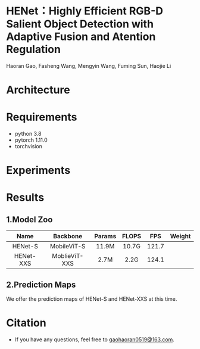 # HENet：Highly Efficient RGB-D Salient Object Detection with Adaptive Fusion and Atention Regulation
 Haoran Gao, Fasheng Wang, Mengyin Wang, Fuming Sun, Haojie Li
# Architecture

# Requirements
* python 3.8
* pytorch 1.11.0
* torchvision
# Experiments

# Results
## 1.Model Zoo
|    Name   |    Backbone   | Params | FLOPS |  FPS  | Weight |
|:---------:|:-------------:|:------:|:-----:|:-----:|:------:|
|  HENet-S  |  MobileViT-S  | 11.9M  | 10.7G | 121.7 |        | 
| HENet-XXS | MoblieViT-XXS |  2.7M  |  2.2G | 124.1 |        |
## 2.Prediction Maps
 We offer the prediction maps of HENet-S and HENet-XXS at this time.
# Citation
* If you have any questions, feel free to [gaohaoran0519@163.com](mailto:gaohaoran0519@163.com).
